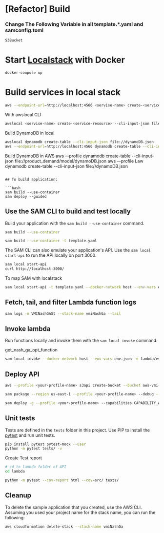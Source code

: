 # [Refactor] Build
### Change The Following Variable in all template.\*.yaml and samconfig.toml

`S3Bucket`

# Start [Localstack]('https://github.com/localstack/localstack') with Docker

```bash
docker-compose up
```

# Build services in local stack

```bash
aws --endpoint-url=http://localhost:4566 <servise-name> create-<service-resource> --cli-input-json file://<service-json-path>
```

With awslocal CLI

```bash
awslocal <servise-name> create-<service-resource> --cli-input-json file://<service-json-path>
```

Build DynamoDB in local

```bash
awslocal dynamodb create-table --cli-input-json file://dynamoDB.json
aws --endpoint-url=http://localhost:4566 dynamodb create-table --cli-input-json file://dynamoDB.json
```

Build DynamoDB in AWS
aws --profile <your-aws-profile-name> dynamodb create-table --cli-input-json file://product_demand/model/dynamoDB.json
aws --profile Law dynamodb create-table --cli-input-json file://dynamoDB.json
```

## To build application:

```bash
sam build --use-container
sam deploy --guided
```

## Use the SAM CLI to build and test locally

Build your application with the `sam build --use-container` command.

```bash
sam build --use-container
```

```bash local
sam build --use-container -t template.yaml
```

The SAM CLI can also emulate your application's API. Use the `sam local start-api` to run the API locally on port 3000.

```bash
sam local start-api
curl http://localhost:3000/
```

To map SAM with localstack

```bash
sam local start-api -t template.yaml --docker-network host --env-vars env.json
```

## Fetch, tail, and filter Lambda function logs

```bash
sam logs -n VMINashGASt --stack-name vmiNashGa --tail
```

## Invoke lambda

Run functions locally and invoke them with the `sam local invoke` command.

get_nash_ga_opt_function

```bash
sam local invoke --docker-network host --env-vars env.json -e lambda/events/event.case_<test case>.json
```

## Deploy API
```bash
aws --profile <your-profile-name> s3api create-bucket --bucket aws-vmi-nash-ga --region us-east-1

sam package --region us-east-1 --profile <your-profile-name> --debug --s3-bucket aws-vmi-nash-ga --output-template-file packaged.yaml

sam deploy -g --profile <your-profile-name> --capabilities CAPABILITY_AUTO_EXPAND CAPABILITY_IAM --s3-bucket aws-vmi-nash-ga ParameterKey=Stage,ParameterValue=prd,ParameterKey=ModelPath,ParameterValue=src/data/demand.json,ParameterKey=DataPath,ParameterValue=/tmp/data.json --debug --confirm-changeset --stack-name vmi-opt
```

## Unit tests

Tests are defined in the `tests` folder in this project. Use PIP to install the [pytest](https://docs.pytest.org/en/latest/) and run unit tests.

```bash
pip install pytest pytest-mock --user
python -m pytest tests/ -v
```

Create Test report

```bash
# cd to lambda folder of API
cd lambda

python -m pytest --cov-report html --cov=src/ tests/
```

## Cleanup

To delete the sample application that you created, use the AWS CLI. Assuming you used your project name for the stack name, you can run the following:

```bash
aws cloudformation delete-stack --stack-name vmiNashGa
```
